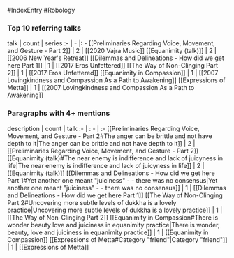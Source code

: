#IndexEntry #Robology

### Top 10 referring talks
talk | count | series
:- | - |: -
[[Preliminaries Regarding Voice, Movement, and Gesture - Part 2]] | 2 | [[2020 Vajra Music]]
[[Equanimity (talk)]] | 2 | [[2006 New Year's Retreat]]
[[Dilemmas and Delineations - How did we get here Part 1]] | 1 | [[2017 Eros Unfettered]]
[[The Way of Non-Clinging Part 2]] | 1 | [[2017 Eros Unfettered]]
[[Equanimity in Compassion]] | 1 | [[2007 Lovingkindness and Compassion As a Path to Awakening]]
[[Expressions of Metta]] | 1 | [[2007 Lovingkindness and Compassion As a Path to Awakening]]

### Paragraphs with 4+ mentions
description | count | talk
:- | : - | :-
[[Preliminaries Regarding Voice, Movement, and Gesture - Part 2#The anger can be brittle and not have depth to it\|The anger can be brittle and not have depth to it]] | 2 | [[Preliminaries Regarding Voice, Movement, and Gesture - Part 2]]
[[Equanimity (talk)#The near enemy is indifference and lack of juicyness in life\|The near enemy is indifference and lack of juicyness in life]] | 2 | [[Equanimity (talk)]]
[[Dilemmas and Delineations - How did we get here Part 1#Yet another one meant "juiciness" - - there was no consensus\|Yet another one meant "juiciness" - - there was no consensus]] | 1 | [[Dilemmas and Delineations - How did we get here Part 1]]
[[The Way of Non-Clinging Part 2#Uncovering more subtle levels of dukkha is a lovely practice\|Uncovering more subtle levels of dukkha is a lovely practice]] | 1 | [[The Way of Non-Clinging Part 2]]
[[Equanimity in Compassion#There is wonder beauty love and juiciness in equanimity practice\|There is wonder, beauty, love and juiciness in equanimity practice]] | 1 | [[Equanimity in Compassion]]
[[Expressions of Metta#Category "friend"\|Category "friend"]] | 1 | [[Expressions of Metta]]

